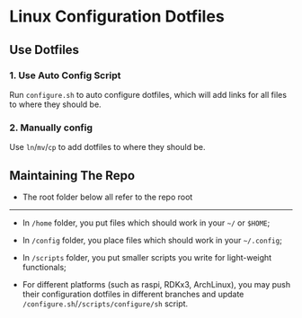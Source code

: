 # Linux Configuration Dotfiles

## Use Dotfiles

### 1. Use Auto Config Script

Run `configure.sh` to auto configure dotfiles, which will add links for all files to where they should be. 

### 2. Manually config

Use `ln`/`mv`/`cp` to add dotfiles to where they should be. 

## Maintaining The Repo

- The root folder below all refer to the repo root

---

- In `/home` folder, you put files which should work in your `~/` or `$HOME`;

- In `/config` folder, you place files which should work in your `~/.config`;

- In `/scripts` folder, you put smaller scripts you write for light-weight functionals;

- For different platforms (such as raspi, RDKx3, ArchLinux), you may push their configuration dotfiles in different branches and update `/configure.sh`/`/scripts/configure/sh` script.



